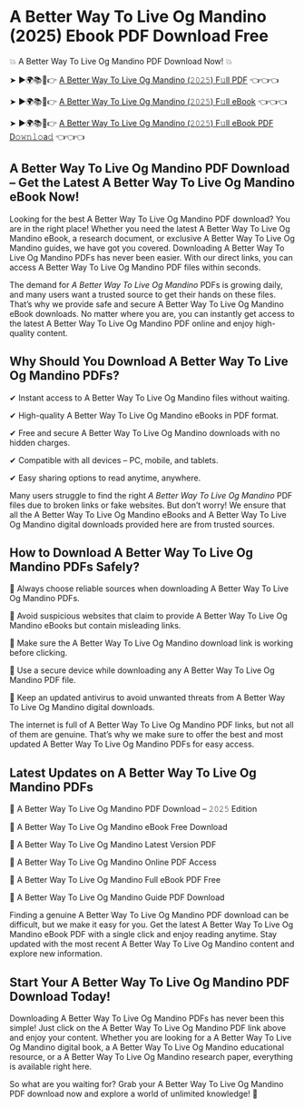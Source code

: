 # A Better Way To Live Og Mandino (2025) Ebook PDF Download Free

💥 A Better Way To Live Og Mandino PDF Download Now! 💥

➤ ►🌍📚📱👉 [A Better Way To Live Og Mandino (𝟸𝟶𝟸𝟻) F𝚞ll PDF](https://getpdf.xyz/a-better-way-to-live-og-mandino) 👈👈👈


➤ ►🌍📚📱👉 [A Better Way To Live Og Mandino (𝟸𝟶𝟸𝟻) F𝚞ll eBook](https://getpdf.xyz/a-better-way-to-live-og-mandino) 👈👈👈


➤ ►🌍📚📱👉 [A Better Way To Live Og Mandino (𝟸𝟶𝟸𝟻) F𝚞ll eBook PDF D𝚘𝚠𝚗𝚕𝚘a𝚍](https://getpdf.xyz/a-better-way-to-live-og-mandino) 👈👈👈


## A Better Way To Live Og Mandino PDF Download – Get the Latest A Better Way To Live Og Mandino eBook Now!

Looking for the best A Better Way To Live Og Mandino PDF download? You are in the right place! Whether you need the latest A Better Way To Live Og Mandino eBook, a research document, or exclusive A Better Way To Live Og Mandino guides, we have got you covered. Downloading A Better Way To Live Og Mandino PDFs has never been easier. With our direct links, you can access A Better Way To Live Og Mandino PDF files within seconds.

The demand for *A Better Way To Live Og Mandino* PDFs is growing daily, and many users want a trusted source to get their hands on these files. That’s why we provide safe and secure A Better Way To Live Og Mandino eBook downloads. No matter where you are, you can instantly get access to the latest A Better Way To Live Og Mandino PDF online and enjoy high-quality content.

## Why Should You Download A Better Way To Live Og Mandino PDFs?

✔ Instant access to A Better Way To Live Og Mandino files without waiting.

✔ High-quality A Better Way To Live Og Mandino eBooks in PDF format.

✔ Free and secure A Better Way To Live Og Mandino downloads with no hidden charges.

✔ Compatible with all devices – PC, mobile, and tablets.

✔ Easy sharing options to read anytime, anywhere.

Many users struggle to find the right *A Better Way To Live Og Mandino* PDF files due to broken links or fake websites. But don’t worry! We ensure that all the A Better Way To Live Og Mandino eBooks and A Better Way To Live Og Mandino digital downloads provided here are from trusted sources.

## How to Download A Better Way To Live Og Mandino PDFs Safely?

📌 Always choose reliable sources when downloading A Better Way To Live Og Mandino PDFs.

📌 Avoid suspicious websites that claim to provide A Better Way To Live Og Mandino eBooks but contain misleading links.

📌 Make sure the A Better Way To Live Og Mandino download link is working before clicking.

📌 Use a secure device while downloading any A Better Way To Live Og Mandino PDF file.

📌 Keep an updated antivirus to avoid unwanted threats from A Better Way To Live Og Mandino digital downloads.

The internet is full of A Better Way To Live Og Mandino PDF links, but not all of them are genuine. That’s why we make sure to offer the best and most updated A Better Way To Live Og Mandino PDFs for easy access.

## Latest Updates on A Better Way To Live Og Mandino PDFs

🔹 A Better Way To Live Og Mandino PDF Download – 𝟸𝟶𝟸𝟻 Edition

🔹 A Better Way To Live Og Mandino eBook Free Download

🔹 A Better Way To Live Og Mandino Latest Version PDF

🔹 A Better Way To Live Og Mandino Online PDF Access

🔹 A Better Way To Live Og Mandino Full eBook PDF Free

🔹 A Better Way To Live Og Mandino Guide PDF Download

Finding a genuine A Better Way To Live Og Mandino PDF download can be difficult, but we make it easy for you. Get the latest A Better Way To Live Og Mandino eBook PDF with a single click and enjoy reading anytime. Stay updated with the most recent A Better Way To Live Og Mandino content and explore new information.

## Start Your A Better Way To Live Og Mandino PDF Download Today!

Downloading A Better Way To Live Og Mandino PDFs has never been this simple! Just click on the A Better Way To Live Og Mandino PDF link above and enjoy your content. Whether you are looking for a A Better Way To Live Og Mandino digital book, a A Better Way To Live Og Mandino educational resource, or a A Better Way To Live Og Mandino research paper, everything is available right here.

So what are you waiting for? Grab your A Better Way To Live Og Mandino PDF download now and explore a world of unlimited knowledge! 🚀